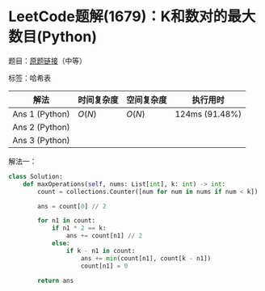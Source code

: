 # LeetCode题解(1679)：K和数对的最大数目(Python)

题目：[原题链接](https://leetcode-cn.com/problems/max-number-of-k-sum-pairs/)（中等）

标签：哈希表

| 解法           | 时间复杂度 | 空间复杂度 | 执行用时       |
| -------------- | ---------- | ---------- | -------------- |
| Ans 1 (Python) | $O(N)$     | $O(N)$     | 124ms (91.48%) |
| Ans 2 (Python) |            |            |                |
| Ans 3 (Python) |            |            |                |

解法一：

```python
class Solution:
    def maxOperations(self, nums: List[int], k: int) -> int:
        count = collections.Counter([num for num in nums if num < k])

        ans = count[0] // 2

        for n1 in count:
            if n1 * 2 == k:
                ans += count[n1] // 2
            else:
                if k - n1 in count:
                    ans += min(count[n1], count[k - n1])
                    count[n1] = 0

        return ans
```

